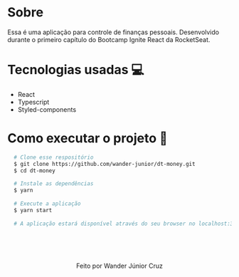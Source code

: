 # Sobre
Essa é uma aplicação para controle de finanças pessoais. Desenvolvido durante o primeiro capítulo do Bootcamp Ignite React da RocketSeat.

# Tecnologias usadas :computer:
- React
- Typescript
- Styled-components

# Como executar o projeto :rocket:
```bash
  # Clone esse respositório
  $ git clone https://github.com/wander-junior/dt-money.git
  $ cd dt-money
  
  # Instale as dependências
  $ yarn
  
  # Execute a aplicação
  $ yarn start
  
  # A aplicação estará disponível através do seu browser no localhost:3000
```
<br/><br/><br/>

<p align="center">Feito por Wander Júnior Cruz</p>
